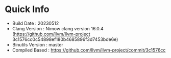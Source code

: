 # Quick Info
* Build Date : 20230512
* Clang Version : Nimow clang version 16.0.4 (https://github.com/llvm/llvm-project 3c1576cc0c54898ef180b4685896f3d7453bde6e)
* Binutils Version : master
* Compiled Based : https://github.com/llvm/llvm-project/commit/3c1576cc


